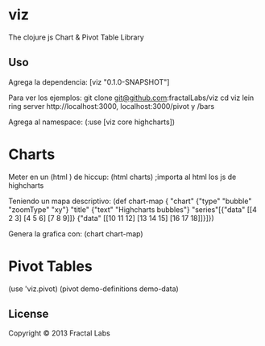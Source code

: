 # viz
The clojure js Chart & Pivot Table Library

## Uso

Agrega la dependencia:
[viz "0.1.0-SNAPSHOT"]

Para ver los ejemplos:
git clone git@github.com:fractalLabs/viz
cd viz
lein ring server
http://localhost:3000, localhost:3000/pivot y /bars

Agrega al namespace:
(:use [viz core highcharts])

# Charts
Meter en un (html ) de hiccup:
(html charts) ;importa al html los js de highcharts

Teniendo un mapa descriptivo:
(def chart-map {
"chart" {"type" "bubble" "zoomType" "xy"}
"title" {"text" "Highcharts bubbles"}
"series"[{"data" [[4 2 3] [4 5 6] [7 8 9]]} {"data" [[10 11 12] [13 14 15] [16 17 18]]}]})

Genera la grafica con:
(chart chart-map)

# Pivot Tables
(use 'viz.pivot)
(pivot demo-definitions demo-data)

## License

Copyright © 2013 Fractal Labs
